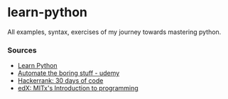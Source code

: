 # learn-python
All examples, syntax, exercises of my journey towards mastering python.

### Sources

* [Learn Python](learnpython.org)
* [Automate the boring stuff - udemy](https://www.udemy.com/course/automate)
* [Hackerrank: 30 days of code](https://www.hackerrank.com/domains/tutorials/30-days-of-code)
* [edX: MITx's Introduction to programming](https://courses.edx.org/courses/course-v1:MITx+6.00.1x+1T2020)
